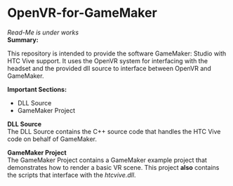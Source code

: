 # OpenVR-for-GameMaker
*Read-Me is under works*  
**Summary:** 

This repository is intended to provide the software GameMaker: Studio with HTC Vive support. It uses the OpenVR system for interfacing
with the headset and the provided dll source to interface between OpenVR and GameMaker.


**Important Sections:**  
 *   DLL Source
 *   GameMaker Project


**DLL Source**  
The DLL Source contains the C++ source code that handles the HTC Vive code on behalf of GameMaker.

**GameMaker Project**  
The GameMaker Project contains a GameMaker example project that demonstrates how to render a basic VR scene. This project **also**
contains the scripts that interface with the *htcvive.dll*. 
